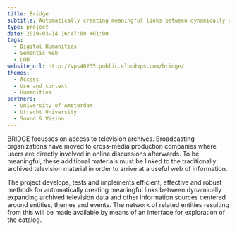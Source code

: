 ```yaml
---
title: Bridge
subtitle: Automatically creating meaningful links between dynamically expanding archived television data and other information sources centered around entities, themes and events
type: project
date: 2019-03-14 16:47:00 +01:00
tags:
  - Digital Humanities
  - Semantic Web
  - LOD
website_url: http://vps46235.public.cloudvps.com/bridge/
themes:
  - Access
  - Use and context
  - Humanities
partners:
  - University of Amsterdam
  - Utrecht University
  - Sound & Vision
---
```


BRIDGE focusses on access to television archives. Broadcasting organizations have moved to cross-media production companies where users are directly involved in online discussions afterwards. To be meaningful, these additional materials must be linked to the traditionally archived television material in order to arrive at a useful web of information.

The project develops, tests and implements efficient, effective and robust methods for automatically creating meaningful links between dynamically expanding archived television data and other information sources centered around entities, themes and events. The network of related entities resulting from this will be made available by means of an interface for exploration of the catalog.

